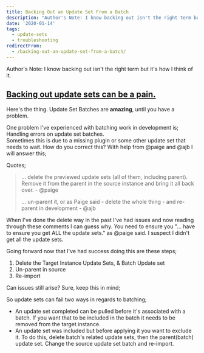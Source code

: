 ```yaml
---
title: Backing Out an Update Set From a Batch
description: "Author's Note: I know backing out isn't the right term but it's how I think of it.\r\n\r\n## Backing out update sets can be a pain.\r\n\r\nHere's the thing. Update S..."
date: '2020-01-14'
tags:
  - update-sets
  - troubleshooting
redirectFrom:
  - /backing-out-an-update-set-from-a-batch/
---
```


<!--StartFragment-->

Author's Note: I know backing out isn't the right term but it's how I think of it.

## [Backing out update sets can be a pain.](https://jace.pro/post/2020-01-14-backing-out-update-set-from-a-batch/#backing-out-update-sets-can-be-a-pain)

Here's the thing. Update Set Batches are **amazing**, until you have a problem.

One problem I've experienced with batching work in development is;\
Handling errors on update set batches.\
Sometimes this is due to a missing plugin or some other update set that needs to wait. How do you correct this? With help from @paige and @ajb I will answer this;

Quotes;

> ... delete the previewed update sets (all of them, including parent). Remove it from the parent in the source instance and bring it all back over. - @paige
>
> ... un-parent it, or as Paige said - delete the whole thing - and re-parent in development - @ajb

When I've done the delete way in the past I've had issues and now reading through these comments I can guess why. You need to ensure you "... have to ensure you get ALL the update sets." as @paige said. I suspect I didn't get all the update sets.

Going forward now that I've had success doing this are these steps;

1. Delete the Target Instance Update Sets, & Batch Update set
2. Un-parent in source
3. Re-import

Can issues still arise? Sure, keep this in mind;

So update sets can fail two ways in regards to batching;

* An update set completed can be pulled before it's associated with a batch. If you want that to be included in the batch it needs to be removed from the target instance.
* An update set was included but before applying it you want to exclude it. To do this, delete batch's related update sets, then the parent(batch) update set. Change the source update set batch and re-import.

<!--EndFragment-->